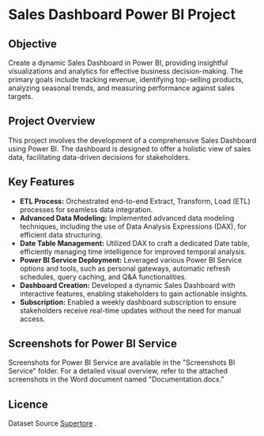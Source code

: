 # Sales Dashboard Power BI Project

## Objective
Create a dynamic Sales Dashboard in Power BI, providing insightful visualizations and analytics for effective business decision-making. The primary goals include tracking revenue, identifying top-selling products, analyzing seasonal trends, and measuring performance against sales targets.

## Project Overview
This project involves the development of a comprehensive Sales Dashboard using Power BI. The dashboard is designed to offer a holistic view of sales data, facilitating data-driven decisions for stakeholders.

## Key Features
- **ETL Process:** Orchestrated end-to-end Extract, Transform, Load (ETL) processes for seamless data integration.
- **Advanced Data Modeling:** Implemented advanced data modeling techniques, including the use of Data Analysis Expressions (DAX), for efficient data structuring.
- **Date Table Management:** Utilized DAX to craft a dedicated Date table, efficiently managing time intelligence for improved temporal analysis.
- **Power BI Service Deployment:** Leveraged various Power BI Service options and tools, such as personal gateways, automatic refresh schedules, query caching, and Q&A functionalities.
- **Dashboard Creation:** Developed a dynamic Sales Dashboard with interactive features, enabling stakeholders to gain actionable insights.
- **Subscription:** Enabled a weekly dashboard subscription to ensure stakeholders receive real-time updates without the need for manual access.

## Screenshots for Power BI Service
Screenshots for Power BI Service are available in the "Screenshots BI Service" folder. For a detailed visual overview, refer to the attached screenshots in the Word document named "Documentation.docx."


## Licence
Dataset Source [Supertore](https://www.kaggle.com/datasets/abiodunonadeji/united-state-superstore-sales) .
